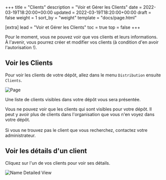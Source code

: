 +++
title = "Clients"
description = "Voir et Gérer les Clients"
date = 2022-03-19T18:20:00+00:00
updated = 2022-03-19T18:20:00+00:00
draft = false
weight = 1
sort_by = "weight"
template = "docs/page.html"

[extra]
lead = "Voir et Gérer les Clients"
toc = true
top = false
+++

<div class="omsupdate">
Pour le moment, vous ne pouvez voir que vos clients et leurs informations. À l'avenir, vous pourrez créer et modifier vos clients (à condition d'en avoir l'autorisation !). 
</div>

## Voir les Clients

Pour voir les clients de votre dépôt, allez dans le menu  `Distribution` ensuite `Clients`. 

![Page](/docs/distribution/images/cust_gotocust2_fr.png)

Une liste de clients visibles dans votre dépôt vous sera présentée. 

<div class="note">
Vous ne pouvez voir que les clients qui sont visibles pour votre dépôt. Il peut y avoir plus de clients dans l'organisation que vous n'en voyez dans votre dépôt.  
<br>
<br>
Si vous ne trouvez pas le client que vous recherchez, contactez votre administrateur. 
</div>


## Voir les détails d'un client

Cliquez sur l'un de vos clients pour voir ses détails.

![Name Detailed View](/docs/distribution/images/cust_detailedview_fr.png)
